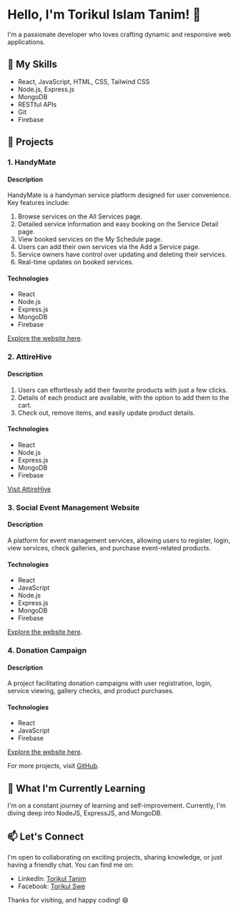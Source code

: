 # Hello, I'm Torikul Islam Tanim! 👋

I'm a passionate developer who loves crafting dynamic and responsive web applications. 

## 🚀 My Skills

-  React, JavaScript, HTML, CSS, Tailwind CSS
-  Node.js, Express.js
-  MongoDB
-  RESTful APIs
-  Git
-  Firebase

## 💼 Projects

### 1. HandyMate

#### Description

HandyMate is a handyman service platform designed for user convenience. Key features include:

1. Browse services on the All Services page.
2. Detailed service information and easy booking on the Service Detail page.
3. View booked services on the My Schedule page.
4. Users can add their own services via the Add a Service page.
5. Service owners have control over updating and deleting their services.
6. Real-time updates on booked services.

#### Technologies

- React
- Node.js
- Express.js
- MongoDB
- Firebase

[Explore the website here](https://handymate-1b121.web.app/).

### 2. AttireHive

#### Description

1. Users can effortlessly add their favorite products with just a few clicks.
2. Details of each product are available, with the option to add them to the cart.
3. Check out, remove items, and easily update product details.

#### Technologies

- React
- Node.js
- Express.js
- MongoDB
- Firebase

[Visit AttireHive](https://attirehive-auth.web.app/)

### 3. Social Event Management Website

#### Description

A platform for event management services, allowing users to register, login, view services, check galleries, and purchase event-related products.

#### Technologies

- React
- JavaScript
- Node.js
- Express.js
- MongoDB
- Firebase

[Explore the website here](https://event-management-auth-709cc.web.app/).

### 4. Donation Campaign

#### Description

A project facilitating donation campaigns with user registration, login, service viewing, gallery checks, and product purchases.

#### Technologies

- React
- JavaScript
- Firebase

[Explore the website here](https://donation-campaign-react-app.surge.sh/).

For more projects, visit [GitHub](https://github.com/tanimtorikul?tab=repositories).

## 🌱 What I'm Currently Learning

I'm on a constant journey of learning and self-improvement. Currently, I'm diving deep into NodeJS, ExpressJS, and MongoDB.

## 📫 Let's Connect

I'm open to collaborating on exciting projects, sharing knowledge, or just having a friendly chat. You can find me on:

- LinkedIn: [Torikul Tanim](https://www.linkedin.com/in/torikul-tanim/)
- Facebook: [Torikul Swe](https://facebook.com/torikulswe)

Thanks for visiting, and happy coding! 😄

